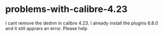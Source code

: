 # problems-with-calibre-4.23
I cant remove the dedrm in calibre 4.23.  I already install the plugins 6.8.0 and it still apprars an error.  Please help

